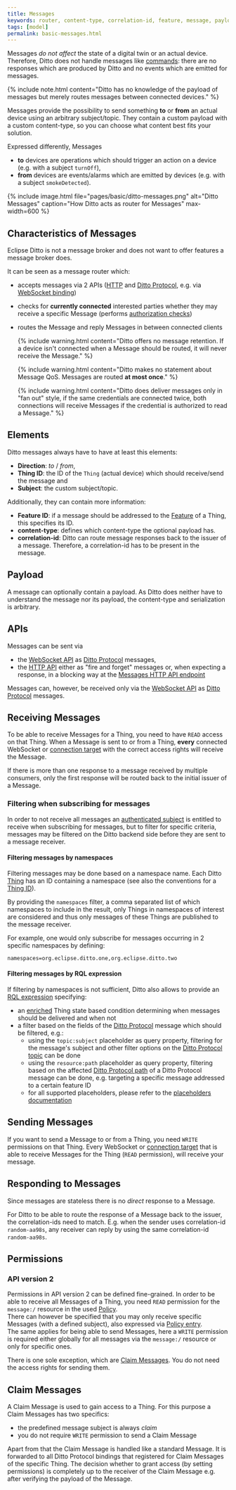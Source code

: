 ```yaml
---
title: Messages
keywords: router, content-type, correlation-id, feature, message, payload, thing
tags: [model]
permalink: basic-messages.html
---
```


Messages *do not affect* the state of a digital twin or an actual device.
Therefore, Ditto does not handle messages like [commands](basic-signals-command.html): there are no responses which are
produced by Ditto and no events which are emitted for messages.

  {%
    include note.html content="Ditto has no knowledge of the payload of messages but merely routes messages between
    connected devices."
  %}

Messages provide the possibility to send something **to** or **from** an actual device using an arbitrary subject/topic.
They contain a custom payload with a custom content-type, so you can choose what content best 
fits your solution.

Expressed differently, Messages
* **to** devices are operations which should trigger an action on a device (e.g. with a subject `turnOff`),
* **from** devices are events/alarms which are emitted by devices (e.g. with a subject `smokeDetected`).

{% include image.html file="pages/basic/ditto-messages.png" alt="Ditto Messages" caption="How Ditto acts as router for Messages" max-width=600 %}


## Characteristics of Messages
  
Eclipse Ditto is not a message broker and does not want to offer features a message broker does.

It can be seen as a message router which:
* accepts messages via 2 APIs ([HTTP](httpapi-messages.html) and 
  [Ditto Protocol](protocol-specification-things-messages.html), e.g. via [WebSocket binding](httpapi-protocol-bindings-websocket.html))
* checks for **currently connected** interested parties whether they may receive a specific Message 
  (performs [authorization checks](basic-auth.html#authorization))
* routes the Message and reply Messages in between connected clients 
  
  {% include warning.html content="Ditto offers no message retention. If a device isn't connected when a Message should 
     be routed, it will never receive the Message." 
  %}
  
  {% include warning.html content="Ditto makes no statement about Message QoS. Messages are routed **at most once**." 
  %}
  
  {% include warning.html content="Ditto does deliver messages only in \"fan out\" style,
     if the same credentials are connected twice, both connections will receive Messages if the credential is authorized
     to read a Message." 
  %}


## Elements

Ditto messages always have to have at least this elements:
* **Direction**: *to* / *from*,
* **Thing ID**: the ID of the `Thing` (actual device) which should receive/send the message and
* **Subject**: the custom subject/topic.

Additionally, they can contain more information:
* **Feature ID**: if a message should be addressed to the [Feature](basic-feature.html) of a Thing, this specifies 
  its ID.
* **content-type**: defines which content-type the optional payload has.
* **correlation-id**: Ditto can route message responses back to the issuer of a message. Therefore, a correlation-id has
  to be present in the message.


## Payload

A message can optionally contain a payload. As Ditto does neither have to understand the message nor its payload, the 
content-type and serialization is arbitrary.


## APIs

Messages can be sent via
* the [WebSocket API](httpapi-protocol-bindings-websocket.html) as [Ditto Protocol](protocol-overview.html) messages,
* the [HTTP API](httpapi-overview.html) either as "fire and forget" messages or, when expecting a response, in a
  blocking way at the [Messages HTTP API endpoint](http-api-doc.html#/Messages)

Messages can, however, be received only via the [WebSocket API](httpapi-protocol-bindings-websocket.html) as
[Ditto Protocol](protocol-overview.html) messages.


## Receiving Messages

To be able to receive Messages for a Thing, you need to have `READ` access on that Thing.
When a Message is sent to or from a Thing, **every** connected WebSocket or 
[connection target](basic-connections.html#targets) with the correct access rights will receive the Message.

If there is more than one response to a message received by multiple consumers, only the
first response will be routed back to the initial issuer of a Message.

### Filtering when subscribing for messages

In order to not receive all messages an [authenticated subject](basic-auth.html#authenticated-subjects) is entitled to 
receive when subscribing for messages, but to filter for specific criteria, messages may be filtered on the Ditto 
backend side before they are sent to a message receiver.

#### Filtering messages by namespaces

Filtering messages may be done based on a namespace name. Each Ditto [Thing](basic-thing.html) has an ID containing a 
namespace (see also the conventions for a [Thing ID](basic-thing.html#thing-id)).

By providing the `namespaces` filter, a comma separated list of which namespaces to include in the result, only Things
in namespaces of interest are considered and thus only messages of these Things are published to the message receiver.

For example, one would only subscribe for messages occurring in 2 specific namespaces by defining:
```
namespaces=org.eclipse.ditto.one,org.eclipse.ditto.two
```

#### Filtering messages by RQL expression

If filtering by namespaces is not sufficient, Ditto also allows to provide an [RQL expression](basic-rql.html)
specifying:
* an [enriched](basic-enrichment.html) Thing state based condition determining when messages should be delivered and when not
* a filter based on the fields of the [Ditto Protocol](protocol-specification.html) message which should be filtered,
  e.g.:
    * using the `topic:subject` placeholder as query property, filtering for the message's subject 
      and other filter options on the [Ditto Protocol topic](protocol-specification-topic.html) can be done
    * using the `resource:path` placeholder as query property, filtering based on the affected
      [Ditto Protocol path](protocol-specification.html#path) of a Ditto Protocol message can be done, e.g. targeting a 
      specific message addressed to a certain feature ID
    * for all supported placeholders, please refer to the
      [placeholders documentation](basic-placeholders.html#scope-rql-expressions-when-filtering-for-ditto-protocol-messages)


## Sending Messages

If you want to send a Message to or from a Thing, you need `WRITE` permissions on that Thing.
Every WebSocket or [connection target](basic-connections.html#targets) that is able to receive Messages for the 
Thing (`READ` permission), will receive your message.


## Responding to Messages

Since messages are stateless there is no *direct* response to a Message.

For Ditto to be able to route the response of a Message back to the issuer, the
correlation-ids need to match. E.g. when the sender uses correlation-id `random-aa98s`,
any receiver can reply by using the same correlation-id `random-aa98s`.


## Permissions

### API version 2

Permissions in API version 2 can be defined fine-grained. In order to be able to receive all Messages of a Thing,
you need `READ` permission for the `message:/` resource in the used [Policy](basic-policy.html#message).<br/>
There can however be specified that you may only receive specific Messages (with a defined subject), also
expressed via [Policy entry](basic-policy.html#message).<br/>
The same applies for being able to send Messages, here a `WRITE` permission is required either globally for
all messages via the `message:/` resource or only for specific ones.

There is one sole exception, which are [Claim Messages](#claim-messages). You do
not need the access rights for sending them.


## Claim Messages

A Claim Message is used to gain access to a Thing. For this purpose a Claim Messages has two specifics:
* the predefined message subject is always *claim*
* you do not require `WRITE` permission to send a Claim Message

Apart from that the Claim Message is handled like a standard Message. It is forwarded to all Ditto Protocol bindings 
that registered for Claim Messages of the specific Thing. The decision whether to grant access (by setting permissions) 
is completely up to the receiver of the Claim Message e.g. after verifying the payload of the Message.
